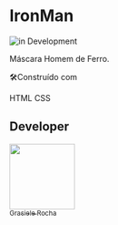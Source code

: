 # IronMan

![in Development](https://img.shields.io/badge/%20Aprendendo-%20CSS-green) 

Máscara Homem de Ferro.

🛠️Construído com

HTML
CSS


## Developer

[<img src="https://avatars.githubusercontent.com/u/104076058?v=4" width=115><br><sub>Grasiele Rocha</sub>](https://github.com/GrasieleRocha)
